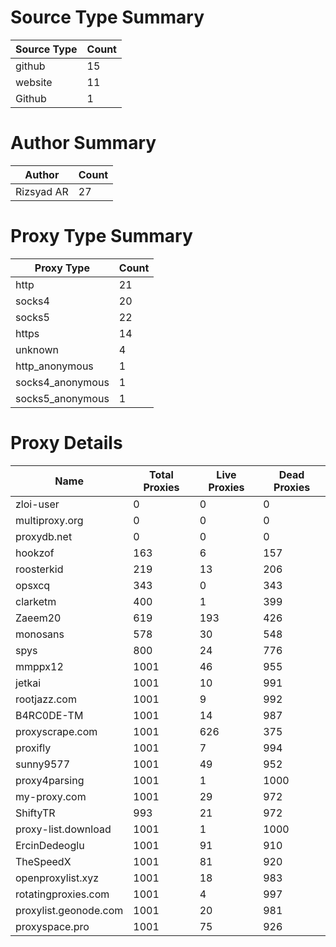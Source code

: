 # Source Type Summary

| Source Type | Count |
|-------------|-------|
| github | 15 |
| website | 11 |
| Github | 1 |


# Author Summary

| Author | Count |
|--------|-------|
| Rizsyad AR | 27 |


# Proxy Type Summary

| Proxy Type | Count |
|------------|-------|
| http | 21 |
| socks4 | 20 |
| socks5 | 22 |
| https | 14 |
| unknown | 4 |
| http_anonymous | 1 |
| socks4_anonymous | 1 |
| socks5_anonymous | 1 |


# Proxy Details

| Name | Total Proxies | Live Proxies | Dead Proxies |
|------|---------------|--------------|---------------|
| zloi-user | 0 | 0 | 0 |
| multiproxy.org | 0 | 0 | 0 |
| proxydb.net | 0 | 0 | 0 |
| hookzof | 163 | 6 | 157 |
| roosterkid | 219 | 13 | 206 |
| opsxcq | 343 | 0 | 343 |
| clarketm | 400 | 1 | 399 |
| Zaeem20 | 619 | 193 | 426 |
| monosans | 578 | 30 | 548 |
| spys | 800 | 24 | 776 |
| mmppx12 | 1001 | 46 | 955 |
| jetkai | 1001 | 10 | 991 |
| rootjazz.com | 1001 | 9 | 992 |
| B4RC0DE-TM | 1001 | 14 | 987 |
| proxyscrape.com | 1001 | 626 | 375 |
| proxifly | 1001 | 7 | 994 |
| sunny9577 | 1001 | 49 | 952 |
| proxy4parsing | 1001 | 1 | 1000 |
| my-proxy.com | 1001 | 29 | 972 |
| ShiftyTR | 993 | 21 | 972 |
| proxy-list.download | 1001 | 1 | 1000 |
| ErcinDedeoglu | 1001 | 91 | 910 |
| TheSpeedX | 1001 | 81 | 920 |
| openproxylist.xyz | 1001 | 18 | 983 |
| rotatingproxies.com | 1001 | 4 | 997 |
| proxylist.geonode.com | 1001 | 20 | 981 |
| proxyspace.pro | 1001 | 75 | 926 |
